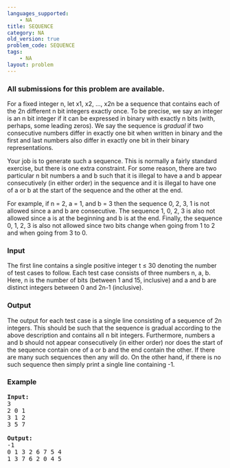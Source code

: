 ```yaml
---
languages_supported:
    - NA
title: SEQUENCE
category: NA
old_version: true
problem_code: SEQUENCE
tags:
    - NA
layout: problem
---
```

###  All submissions for this problem are available. 

For a fixed integer n, let x1, x2, ..., x2n be a sequence that contains each of the 2n different n bit integers exactly once. To be precise, we say an integer is an n bit integer if it can be expressed in binary with exactly n bits (with, perhaps, some leading zeros). We say the sequence is *gradual* if two consecutive numbers differ in exactly one bit when written in binary and the first and last numbers also differ in exactly one bit in their binary representations.

Your job is to generate such a sequence. This is normally a fairly standard exercise, but there is one extra constraint. For some reason, there are two particular n bit numbers a and b such that it is illegal to have a and b appear consecutively (in either order) in the sequence and it is illegal to have one of a or b at the start of the sequence and the other at the end.

For example, if n = 2, a = 1, and b = 3 then the sequence 0, 2, 3, 1 is not allowed since a and b are consecutive. The sequence 1, 0, 2, 3 is also not allowed since a is at the beginning and b is at the end. Finally, the sequence 0, 1, 2, 3 is also not allowed since two bits change when going from 1 to 2 and when going from 3 to 0.

### Input

The first line contains a single positive integer t ≤ 30 denoting the number of test cases to follow. Each test case consists of three numbers n, a, b. Here, n is the number of bits (between 1 and 15, inclusive) and a and b are distinct integers between 0 and 2n-1 (inclusive).

### Output

The output for each test case is a single line consisting of a sequence of 2n integers. This should be such that the sequence is gradual according to the above description and contains all n bit integers. Furthermore, numbers a and b should not appear consecutively (in either order) nor does the start of the sequence contain one of a or b and the end contain the other. If there are many such sequences then any will do. On the other hand, if there is no such sequence then simply print a single line containing -1.

### Example

<pre>
<b>Input:</b>
3
2 0 1
3 1 2
3 5 7

<b>Output:</b>
-1
0 1 3 2 6 7 5 4
1 3 7 6 2 0 4 5

</pre>